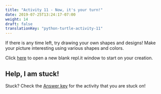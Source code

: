 ```yaml
---
title: "Activity 11 - Now, it's your turn!"
date: 2019-07-25T13:24:17-07:00
weight: 14
draft: false
translationKey: "python-turtle-activity-11"
---
```


If there is any time left, try drawing your own shapes and designs! Make your picture interesting using various shapes and colors.

Click [here](https://repl.it/languages/python_turtle) to open a new blank repl.it window to start on your creation.

## Help, I am stuck!

Stuck? Check the [Answer key](../answer-key.md) for the activity that you are stuck on!
